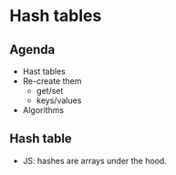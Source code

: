 # Hash tables

## Agenda
- Hast tables
- Re-create them
    - get/set
    - keys/values
- Algorithms

## Hash table
- JS: hashes are arrays under the hood.